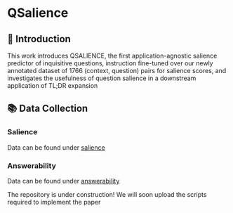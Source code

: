 # QSalience

## :star2: Introduction
This work introduces QSALIENCE, the first application-agnostic salience predictor of inquisitive questions, instruction fine-tuned over our newly annotated dataset of 1766 (context, question) pairs for salience scores, and investigates the usefulness of question salience in a downstream application of TL;DR expansion


## :books: Data Collection 
### Salience
Data can be found under [salience](./data/salience)

### Answerability
Data can be found under [answerability](./data/answerability)


The repository is under construction! We will soon upload the scripts required to implement the paper
